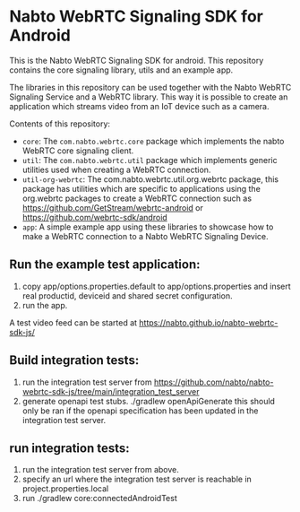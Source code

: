 # Nabto WebRTC Signaling SDK for Android

This is the Nabto WebRTC Signaling SDK for android. This repository contains the
core signaling library, utils and an example app.

The libraries in this repository can be used together with the Nabto WebRTC
Signaling Service and a WebRTC library. This way it is possible to create an
application which streams video from an IoT device such as a camera.

Contents of this repository:
  * `core`: The `com.nabto.webrtc.core` package which implements the nabto
    WebRTC core signaling client.
  * `util`: The `com.nabto.webrtc.util` package which implements generic utilities
    used when creating a WebRTC connection.
  * `util-org-webrtc`: The com.nabto.webrtc.util.org.webrtc package, this
    package has utilities which are specific to applications using the
    org.webrtc packages to create a WebRTC connection such as
    https://github.com/GetStream/webrtc-android or
    https://github.com/webrtc-sdk/android
  * `app`: A simple example app using these libraries to showcase how to make a
    WebRTC connection to a Nabto WebRTC Signaling Device.

## Run the example test application:

1.  copy app/options.properties.default to app/options.properties and insert
    real productid, deviceid and shared secret configuration.
2.  run the app.

A test video feed can be started at https://nabto.github.io/nabto-webrtc-sdk-js/



## Build integration tests:

1. run the integration test server from https://github.com/nabto/nabto-webrtc-sdk-js/tree/main/integration_test_server
2. generate openapi test stubs. ./gradlew openApiGenerate this should only be ran if the openapi specification has been updated in the integration test server.

## run integration tests:

1. run the integration test server from above.
2. specify an url where the integration test server is reachable in project.properties.local
3. run ./gradlew core:connectedAndroidTest
